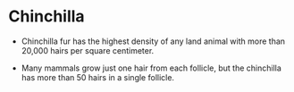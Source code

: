 # Chinchilla

- Chinchilla fur has the highest density of any land
  animal with more than 20,000 hairs per square centimeter.

- Many mammals grow just one hair from each follicle, but the
  chinchilla has more than 50 hairs in a single follicle.